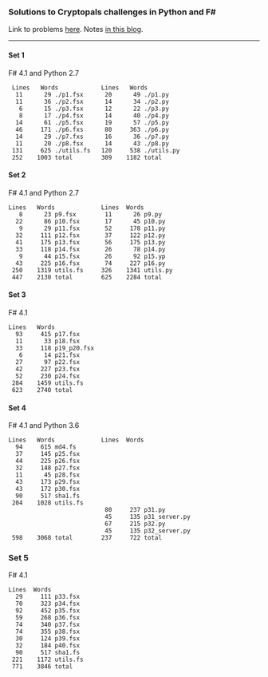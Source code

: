 
### Solutions to Cryptopals challenges in Python and F#

Link to problems [here](https://cryptopals.com/). Notes [in this blog](http://learning.tarokuriyama.com/search?q=cryptopals&max-results=20&by-date=true).

<hr> 

#### Set 1

F# 4.1 and Python 2.7

     Lines   Words            Lines   Words
      11      29 ./p1.fsx      20      49 ./p1.py
      11      36 ./p2.fsx      14      34 ./p2.py
       6      15 ./p3.fsx      12      22 ./p3.py
       8      17 ./p4.fsx      14      40 ./p4.py
      14      61 ./p5.fsx      19      57 ./p5.py
      46     171 ./p6.fxs      80     363 ./p6.py
      14      29 ./p7.fxs      16      36 ./p7.py
      11      20 ./p8.fsx      14      43 ./p8.py
     131     625 ./utils.fs   120     538 ./utils.py
     252    1003 total        309    1182 total

#### Set 2

F# 4.1 and Python 2.7
     
    Lines   Words             Lines  Words
       8      23 p9.fsx        11      26 p9.py
      22      86 p10.fsx       17      45 p10.py
       9      29 p11.fsx       52     178 p11.py
      32     111 p12.fsx       37     122 p12.py
      41     175 p13.fsx       56     175 p13.py
      33     118 p14.fsx       26      78 p14.py
       9      44 p15.fsx       26      92 p15.yp
      43     225 p16.fsx       74     227 p16.py
     250    1319 utils.fs     326    1341 utils.py
     447    2130 total        625    2284 total

#### Set 3

F# 4.1

    Lines   Words 
      93     415 p17.fsx
      11      33 p18.fsx
      33     118 p19_p20.fsx
       6      14 p21.fsx
      27      97 p22.fsx
      42     227 p23.fsx
      52     230 p24.fsx
     284    1459 utils.fs
     623    2740 total

#### Set 4

F# 4.1 and Python 3.6

    Lines   Words             Lines  Words
      94     615 md4.fs
      37     145 p25.fsx
      44     225 p26.fsx
      32     148 p27.fsx
      11      45 p28.fsx
      43     173 p29.fsx
      43     172 p30.fsx
      90     517 sha1.fs
     204    1028 utils.fs
                               80     237 p31.py
                               45     135 p31_server.py
                               67     215 p32.py
                               45     135 p32_server.py
     598    3068 total        237     722 total

### Set 5

F# 4.1

	Lines  Words
      29     111 p33.fsx
      70     323 p34.fsx
      92     452 p35.fsx
      59     268 p36.fsx
      74     340 p37.fsx
      74     355 p38.fsx
      30     124 p39.fsx
      32     184 p40.fsx
      90     517 sha1.fs
     221    1172 utils.fs
	 771    3846 total
